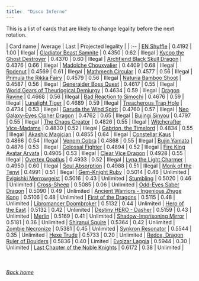 ```yaml
---
title:  "Disco Inferno"
---
```


This is a list of cards that are likely to change legality before the next rotation.

| Card name | Average | Last | Projected legality |
| :-- |
[EN Shuffle](https://db.ygoprodeck.com/card/?search=EN%20Shuffle) | 0.4192 | 1.00 | Illegal |
[Gladiator Beast Samnite](https://db.ygoprodeck.com/card/?search=Gladiator%20Beast%20Samnite) | 0.4350 | 0.62 | Illegal |
[Kycoo the Ghost Destroyer](https://db.ygoprodeck.com/card/?search=Kycoo%20the%20Ghost%20Destroyer) | 0.4370 | 0.60 | Illegal |
[Archfiend Black Skull Dragon](https://db.ygoprodeck.com/card/?search=Archfiend%20Black%20Skull%20Dragon) | 0.4376 | 0.66 | Illegal |
[Madolche Chouxvalier](https://db.ygoprodeck.com/card/?search=Madolche%20Chouxvalier) | 0.4409 | 0.68 | Illegal |
[Rodenut](https://db.ygoprodeck.com/card/?search=Rodenut) | 0.4569 | 0.61 | Illegal |
[Mathmech Circular](https://db.ygoprodeck.com/card/?search=Mathmech%20Circular) | 0.4577 | 0.56 | Illegal |
[Primula the Rikka Fairy](https://db.ygoprodeck.com/card/?search=Primula%20the%20Rikka%20Fairy) | 0.4579 | 0.56 | Illegal |
[Naturia Bamboo Shoot](https://db.ygoprodeck.com/card/?search=Naturia%20Bamboo%20Shoot) | 0.4587 | 0.56 | Illegal |
[Generaider Boss Quest](https://db.ygoprodeck.com/card/?search=Generaider%20Boss%20Quest) | 0.4617 | 0.55 | Illegal |
[World Gears of Theurlogical Demiurgy](https://db.ygoprodeck.com/card/?search=World%20Gears%20of%20Theurlogical%20Demiurgy) | 0.4634 | 0.59 | Illegal |
[Dragon Ravine](https://db.ygoprodeck.com/card/?search=Dragon%20Ravine) | 0.4668 | 0.56 | Illegal |
[Bad Reaction to Simochi](https://db.ygoprodeck.com/card/?search=Bad%20Reaction%20to%20Simochi) | 0.4676 | 0.59 | Illegal |
[Lunalight Tiger](https://db.ygoprodeck.com/card/?search=Lunalight%20Tiger) | 0.4689 | 0.59 | Illegal |
[Treacherous Trap Hole](https://db.ygoprodeck.com/card/?search=Treacherous%20Trap%20Hole) | 0.4734 | 0.53 | Illegal |
[Garuda the Wind Spirit](https://db.ygoprodeck.com/card/?search=Garuda%20the%20Wind%20Spirit) | 0.4760 | 0.57 | Illegal |
[Neo Galaxy-Eyes Cipher Dragon](https://db.ygoprodeck.com/card/?search=Neo%20Galaxy-Eyes%20Cipher%20Dragon) | 0.4762 | 0.65 | Illegal |
[Bujingi Sinyou](https://db.ygoprodeck.com/card/?search=Bujingi%20Sinyou) | 0.4797 | 0.55 | Illegal |
[The Chaos Creator](https://db.ygoprodeck.com/card/?search=The%20Chaos%20Creator) | 0.4826 | 0.55 | Illegal |
[Witchcrafter Vice-Madame](https://db.ygoprodeck.com/card/?search=Witchcrafter%20Vice-Madame) | 0.4830 | 0.52 | Illegal |
[Gabrion, the Timelord](https://db.ygoprodeck.com/card/?search=Gabrion,%20the%20Timelord) | 0.4834 | 0.55 | Illegal |
[Akashic Magician](https://db.ygoprodeck.com/card/?search=Akashic%20Magician) | 0.4855 | 0.64 | Illegal |
[Constellar Kaus](https://db.ygoprodeck.com/card/?search=Constellar%20Kaus) | 0.4866 | 0.54 | Illegal |
[Venom Cobra](https://db.ygoprodeck.com/card/?search=Venom%20Cobra) | 0.4868 | 0.55 | Illegal |
[Bujin Yamato](https://db.ygoprodeck.com/card/?search=Bujin%20Yamato) | 0.4876 | 0.53 | Illegal |
[Colossal Fighter](https://db.ygoprodeck.com/card/?search=Colossal%20Fighter) | 0.4894 | 0.52 | Illegal |
[Fire King Avatar Arvata](https://db.ygoprodeck.com/card/?search=Fire%20King%20Avatar%20Arvata) | 0.4905 | 0.53 | Illegal |
[Clear Vice Dragon](https://db.ygoprodeck.com/card/?search=Clear%20Vice%20Dragon) | 0.4928 | 0.55 | Illegal |
[Overtex Qoatlus](https://db.ygoprodeck.com/card/?search=Overtex%20Qoatlus) | 0.4933 | 0.52 | Illegal |
[Lyna the Light Charmer](https://db.ygoprodeck.com/card/?search=Lyna%20the%20Light%20Charmer) | 0.4950 | 0.60 | Illegal |
[Soul Absorption](https://db.ygoprodeck.com/card/?search=Soul%20Absorption) | 0.4988 | 0.51 | Illegal |
[Monk of the Tenyi](https://db.ygoprodeck.com/card/?search=Monk%20of%20the%20Tenyi) | 0.4991 | 0.51 | Illegal |
[Gem-Knight Ruby](https://db.ygoprodeck.com/card/?search=Gem-Knight%20Ruby) | 0.5014 | 0.46 | Unlimited |
[Evigishki Merrowgeist](https://db.ygoprodeck.com/card/?search=Evigishki%20Merrowgeist) | 0.5016 | 0.43 | Unlimited |
[Stumbling](https://db.ygoprodeck.com/card/?search=Stumbling) | 0.5020 | 0.46 | Unlimited |
[Cross-Sheep](https://db.ygoprodeck.com/card/?search=Cross-Sheep) | 0.5085 | 0.06 | Unlimited |
[Odd-Eyes Saber Dragon](https://db.ygoprodeck.com/card/?search=Odd-Eyes%20Saber%20Dragon) | 0.5090 | 0.49 | Unlimited |
[Ancient Warriors - Ingenious Zhuge Kong](https://db.ygoprodeck.com/card/?search=Ancient%20Warriors%20-%20Ingenious%20Zhuge%20Kong) | 0.5106 | 0.48 | Unlimited |
[First of the Dragons](https://db.ygoprodeck.com/card/?search=First%20of%20the%20Dragons) | 0.5115 | 0.48 | Unlimited |
[Libromancer Doombroker](https://db.ygoprodeck.com/card/?search=Libromancer%20Doombroker) | 0.5132 | 0.44 | Unlimited |
[Hero of the East](https://db.ygoprodeck.com/card/?search=Hero%20of%20the%20East) | 0.5132 | 0.42 | Unlimited |
[Destiny HERO - Dasher](https://db.ygoprodeck.com/card/?search=Destiny%20HERO%20-%20Dasher) | 0.5159 | 0.43 | Unlimited |
[Merlin](https://db.ygoprodeck.com/card/?search=Merlin) | 0.5169 | 0.41 | Unlimited |
[Shadow-Imprisoning Mirror](https://db.ygoprodeck.com/card/?search=Shadow-Imprisoning%20Mirror) | 0.5181 | 0.36 | Unlimited |
[Shiranui Squire](https://db.ygoprodeck.com/card/?search=Shiranui%20Squire) | 0.5364 | 0.42 | Unlimited |
[Zombie Necronize](https://db.ygoprodeck.com/card/?search=Zombie%20Necronize) | 0.5381 | 0.45 | Unlimited |
[Synkron Resonator](https://db.ygoprodeck.com/card/?search=Synkron%20Resonator) | 0.5544 | 0.35 | Unlimited |
[Hexe Trude](https://db.ygoprodeck.com/card/?search=Hexe%20Trude) | 0.5733 | 0.20 | Unlimited |
[Redox, Dragon Ruler of Boulders](https://db.ygoprodeck.com/card/?search=Redox,%20Dragon%20Ruler%20of%20Boulders) | 0.5836 | 0.40 | Limited |
[Evolzar Laggia](https://db.ygoprodeck.com/card/?search=Evolzar%20Laggia) | 0.5944 | 0.30 | Unlimited |
[Last Chapter of the Noble Knights](https://db.ygoprodeck.com/card/?search=Last%20Chapter%20of%20the%20Noble%20Knights) | 0.6172 | 0.38 | Unlimited |

<br>

###### [Back home](index)